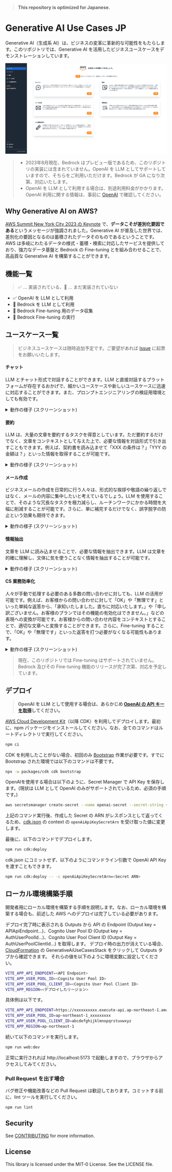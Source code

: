 > **This repository is optimized for Japanese.**

# Generative AI Use Cases JP

Generative AI（生成系 AI）は、ビジネスの変革に革新的な可能性をもたらします。このリポジトリでは、Generative AI を活用したビジネスユースケースをデモンストレーションしています。

![sc_lp.png](/imgs/sc_lp.png)

> - 2023年8月現在、Bedrock はプレビュー版であるため、このリポジトリの実装には含まれていません。OpenAI を LLM としてサポートしていますので、そちらをご利用いただけます。Bedrock が GA になり次第、対応いたします。
> - OpenAI を LLM として利用する場合は、別途利用料金がかかります。OpenAI 利用に関する情報は、事前に [OpenAI](https://platform.openai.com/) で確認してください。

## Why Generative AI on AWS?

[AWS Summit New York City 2023 の Keynote](https://www.youtube.com/watch?v=1PkABWCJINM&t=1652s) で、**データこそが差別化要因である**というメッセージが強調されました。Generative AI が普及した世界では、差別化の要因となるのは蓄積されたデータそのものであるということです。AWS は多岐にわたるデータの様式・蓄積・検索に対応したサービスを提供しており、強力なデータ基盤と Bedrock の Fine-tuning とを組み合わせることで、高品質な Generative AI を構築することができます。

## 機能一覧

> :white_check_mark: ... 実装されている、:construction: ... まだ実装されていない

- :white_check_mark: OpenAI を LLM として利用
- :construction: Bedrock を LLM として利用
- :construction: Bedrock Fine-tuning 用のデータ収集
- :construction: Bedrock Fine-tuning の実行

## ユースケース一覧

> ビジネスユースケースは随時追加予定です。ご要望があれば [Issue](https://github.com/aws-samples/generative-ai-use-cases-jp/issues) に起票をお願いいたします。

#### チャット

LLM とチャット形式で対話することができます。LLM と直接対話するプラットフォームが存在するおかげで、細かいユースケースや新しいユースケースに迅速に対応することができます。また、プロンプトエンジニアリングの検証用環境としても有効です。

<details>
  <summary>動作の様子 (スクリーンショット)</summary>
  <img src="/imgs/sc_chat.png"/>
</details>

#### 要約

LLM は、大量の文章を要約するタスクを得意としています。ただ要約するだけでなく、文章をコンテキストとして与えた上で、必要な情報を対話形式で引き出すこともできます。例えば、契約書を読み込ませて「XXX の条件は？」「YYY の金額は？」といった情報を取得することが可能です。

<details>
  <summary>動作の様子 (スクリーンショット)</summary>
  ![sc_summary.png](/imgs/sc_summary.png)
</details>

#### メール作成

ビジネスメールの作成を日常的に行う人々は、形式的な挨拶や敬語の繰り返しではなく、メールの内容に集中したいと考えているでしょう。LLM を使用することで、そのような冗長なタスクを極力減らし、ルーチンワークにかかる時間を大幅に削減することが可能です。さらに、単に補完するだけでなく、誤字脱字の防止という効果も期待できます。

<details>
  <summary>動作の様子 (スクリーンショット)</summary>
  ![sc_mail.png](/imgs/sc_mail.png)
</details>

#### 情報抽出

文章を LLM に読み込ませることで、必要な情報を抽出できます。LLM は文章を的確に理解し、文体に気を使うことなく情報を抽出することが可能です。

<details>
  <summary>動作の様子 (スクリーンショット)</summary>
  ![sc_extract.png](/imgs/sc_extract.png)
</details>

#### CS 業務効率化

人々が手動で処理する必要のある多数の問い合わせに対しても、LLM の活用が可能です。例えば、お客様からの問い合わせに対して「OK」や「無理です」といった単純な返答から、「承知いたしました。直ちに対応いたします。」や「申し訳ございません。お客様のプランではその機能の有効化はできません。」などの表現への変換が可能です。お客様からの問い合わせ内容をコンテキストとすることで、適切な文章へと変換することができます。さらに、Fine-tuning することで、「OK」や「無理です」といった返答を打つ必要がなくなる可能性もあります。

<details>
  <summary>動作の様子 (スクリーンショット)</summary>
  ![sc_cs.png](/imgs/sc_cs.png)
</details>

> 現在、このリポジトリでは Fine-tuning はサポートされていません。
> Bedrock 及びその Fine-tuning 機能のリリースが完了次第、対応を予定しています。

## デプロイ

> **OpenAI を LLM として使用する場合は、あらかじめ [OpenAI の API キーを取得](https://platform.openai.com/account/api-keys)してください。**

[AWS Cloud Development Kit](https://aws.amazon.com/jp/cdk/)（以降 CDK）を利用してデプロイします。最初に、npm パッケージをインストールしてください。なお、全てのコマンドはルートディレクトリで実行してください。

```bash
npm ci
```

CDK を利用したことがない場合、初回のみ [Bootstrap](https://docs.aws.amazon.com/ja_jp/cdk/v2/guide/bootstrapping.html) 作業が必要です。すでに Bootstrap された環境では以下のコマンドは不要です。

```bash
npx -w packages/cdk cdk bootstrap
```

OpenAIを使用する場合は以下のように、Secret Manager で API Key を保存します。(現状は LLM として OpenAI のみがサポートされているため、必須の手順です。)

```bash
aws secretsmanager create-secret --name openai-secret --secret-string <Open AI の API キー>
```

上記のコマンド実行後、作成した Secret の ARN がレスポンスとして返ってくるため、[cdk.json](packages/cdk/cdk.json) の context の `openAiApiKeySecretArn` を受け取った値に変更します。

最後に、以下のコマンドでデプロイします。

```bash
npm run cdk:deploy
```

cdk.json にコミットせず、以下のようにコマンドライン引数で OpenAI API Key を渡すこともできます。

```bash
npm run cdk:deploy -- -c openAiApiKeySecretArn=<Secret ARN>
```

## ローカル環境構築手順

開発者用にローカル環境を構築する手順を説明します。なお、ローカル環境を構築する場合も、前述した AWS へのデプロイは完了している必要があります。

デプロイ完了時に表示される Outputs から API の Endpoint (Output key = APIApiEndpoint...)、Cognito User Pool ID (Output key = AuthUserPoolId...)、Cognito User Pool Client ID (Output Key = AuthUserPoolClientId...) を取得します。
デプロイ時の出力が消えている場合、[CloudFormation](https://console.aws.amazon.com/cloudformation/home) の GenerativeAiUseCasesStack をクリックして Outputs タブから確認できます。
それらの値を以下のように環境変数に設定してください。

```bash
VITE_APP_API_ENDPOINT=<API Endpoint>
VITE_APP_USER_POOL_ID=<Cognito User Pool ID>
VITE_APP_USER_POOL_CLIENT_ID=<Cognito User Pool Client ID>
VITE_APP_REGION=<デプロイしたリージョン>
```

具体例は以下です。

```bash
VITE_APP_API_ENDPOINT=https://xxxxxxxxxx.execute-api.ap-northeast-1.amazonaws.com/api/
VITE_APP_USER_POOL_ID=ap-northeast-1_xxxxxxxxx
VITE_APP_USER_POOL_CLIENT_ID=abcdefghijklmnopqrstuvwxyz
VITE_APP_REGION=ap-northeast-1
```

続いて以下のコマンドを実行します。

```bash
npm run web:dev
```

正常に実行されれば http://localhost:5173 で起動しますので、ブラウザからアクセスしてみてください。

### Pull Request を出す場合

バグ修正や機能改善などの Pull Request は歓迎しております。コミットする前に、lint ツールを実行してください。

```bash
npm run lint
```

## Security

See [CONTRIBUTING](CONTRIBUTING.md#security-issue-notifications) for more information.

## License

This library is licensed under the MIT-0 License. See the LICENSE file.

